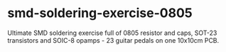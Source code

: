 # smd-soldering-exercise-0805
Ultimate SMD soldering exercise full of 0805 resistor and caps, SOT-23 transistors and SOIC-8 opamps - 23 guitar pedals on one 10x10cm PCB.
